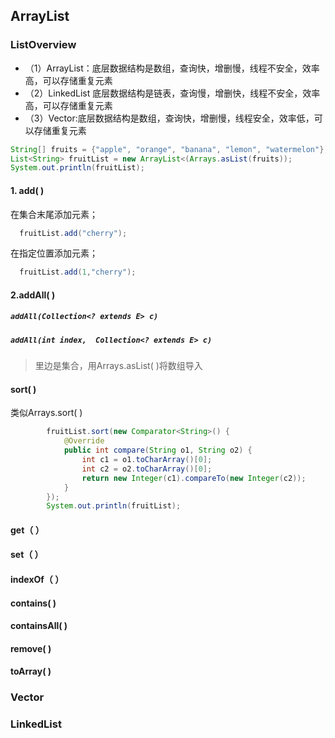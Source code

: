 ## ArrayList

### ListOverview
* （1）ArrayList：底层数据结构是数组，查询快，增删慢，线程不安全，效率高，可以存储重复元素  
* （2）LinkedList 底层数据结构是链表，查询慢，增删快，线程不安全，效率高，可以存储重复元素  
* （3）Vector:底层数据结构是数组，查询快，增删慢，线程安全，效率低，可以存储重复元素  



```       java
String[] fruits = {"apple", "orange", "banana", "lemon", "watermelon"};
List<String> fruitList = new ArrayList<(Arrays.asList(fruits));
System.out.println(fruitList);
```

#### 1. add( )  

在集合末尾添加元素；

```java
  fruitList.add("cherry");
```



在指定位置添加元素；

```java
  fruitList.add(1,"cherry");
```

#### 2.addAll( )

##### `addAll(Collection<? extends E> c)` 

##### `addAll(int index,  Collection<? extends E> c)` 

> 里边是集合，用Arrays.asList( )将数组导入  

#### sort( )
类似Arrays.sort( )
```java
        fruitList.sort(new Comparator<String>() {
            @Override
            public int compare(String o1, String o2) {
                int c1 = o1.toCharArray()[0];
                int c2 = o2.toCharArray()[0];
                return new Integer(c1).compareTo(new Integer(c2));
            }
        });
        System.out.println(fruitList);
```
#### get（ ）
#### set（ ）
#### indexOf（ ）
#### contains( )
#### containsAll( )
#### remove( )
#### toArray( )

### Vector
### LinkedList
